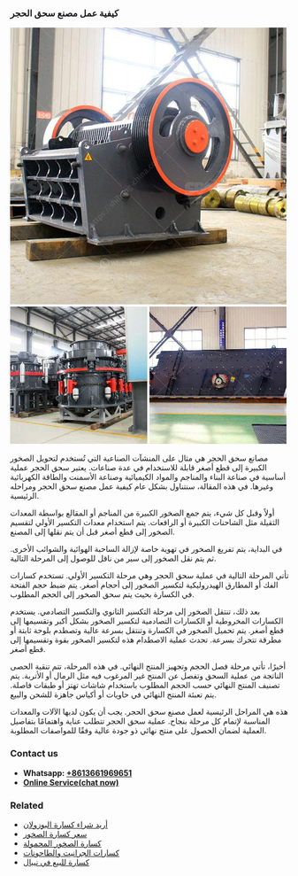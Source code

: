 <h3>كيفية عمل مصنع سحق الحجر</h3><img src='1701853350.jpg' alt=''><p>مصانع سحق الحجر هي مثال على المنشآت الصناعية التي تُستخدم لتحويل الصخور الكبيرة إلى قطع أصغر قابلة للاستخدام في عدة صناعات. يعتبر سحق الحجر عملية أساسية في صناعة البناء والمناجم والمواد الكيميائية وصناعة الأسمنت والطاقة الكهربائية وغيرها. في هذه المقالة، سنتناول بشكل عام كيفية عمل مصنع سحق الحجر ومراحله الرئيسية.</p><p>أولاً وقبل كل شيء، يتم جمع الصخور الكبيرة من المناجم أو المقالع بواسطة المعدات الثقيلة مثل الشاحنات الكبيرة أو الرافعات. يتم استخدام معدات التكسير الأولي لتقسيم الصخور إلى قطع أصغر قبل أن يتم نقلها إلى المصنع.</p><p>في البداية، يتم تفريغ الصخور في تهوية خاصة لإزالة الساحبة الهوائية والشوائب الأخرى. ثم يتم نقل الصخور إلى سير من ناقل للوصول إلى المرحلة التالية.</p><p>تأتي المرحلة التالية في عملية سحق الحجر وهي مرحلة التكسير الأولي. تستخدم كسارات الفك أو المطارق الهيدروليكية لتكسير الصخور إلى أحجام أصغر. يتم ضبط حجم الفتحة في الكسارة بحيث يتم سحق الصخور إلى الحجم المطلوب.</p><p>بعد ذلك، تنتقل الصخور إلى مرحلة التكسير الثانوي والتكسير التصادمي. يستخدم الكسارات المخروطية أو الكسارات التصادمية لتكسير الصخور بشكل أكبر وتقسيمها إلى قطع أصغر. يتم تحميل الصخور في الكسارة وتنتقل بسرعة عالية وتصطدم بلوحة ثابتة أو مطرقة تتحرك بسرعة. تحدث عملية الاصطدام هذه لتكسير الصخور بقوة وتقسيمها إلى قطع أصغر.</p><p>أخيرًا، تأتي مرحلة فصل الحجم وتجهيز المنتج النهائي. في هذه المرحلة، تتم تنقية الحصى الناتجة من عملية السحق وتفصل عن المنتج غير المرغوب فيه مثل الرمال أو الأتربة. يتم تصنيف المنتج النهائي حسب الحجم المطلوب باستخدام شاشات تهتز أو طبقات فاصلة. يتم تعبئة المنتج النهائي في حاويات أو أكياس جاهزة للشحن والبيع.</p><p>هذه هي المراحل الرئيسية لعمل مصنع سحق الحجر. يجب أن يكون لديها الآلات والمعدات المناسبة لإتمام كل مرحلة بنجاح. عملية سحق الحجر تتطلب عناية واهتمامًا بتفاصيل العملية لضمان الحصول على منتج نهائي ذو جودة عالية وفقًا للمواصفات المطلوبة.</p><h3>Contact us</h3><ul><li><strong>Whatsapp:&nbsp;<a href="https://wa.me/8613661969651">+8613661969651</a></strong></li><li><a href="https://swt.shibang-china.com/?git&amp;zhl&amp;كيفية عمل مصنع سحق الحجر"><strong>Online Service(chat now)</strong></a></li></ul><h3>Related</h3><ul><li><a href='أريد شراء كسارة البوزولان.md'>أريد شراء كسارة البوزولان</a></li><li><a href='سعر كسارة الصخور.md'>سعر كسارة الصخور</a></li><li><a href='كسارة الصخور المحمولة.md'>كسارة الصخور المحمولة</a></li><li><a href='كسارات الجرانيت والطاحونات.md'>كسارات الجرانيت والطاحونات</a></li><li><a href='كسارة للبيع في نيبال.md'>كسارة للبيع في نيبال</a></li></ul>